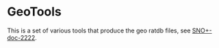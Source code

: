 GeoTools
========

This is a set of various tools that produce the geo ratdb files, see [SNO+-doc-2222](https://www.snolab.ca/snoplus/private/DocDB/cgi/ShowDocument?docid=2222).